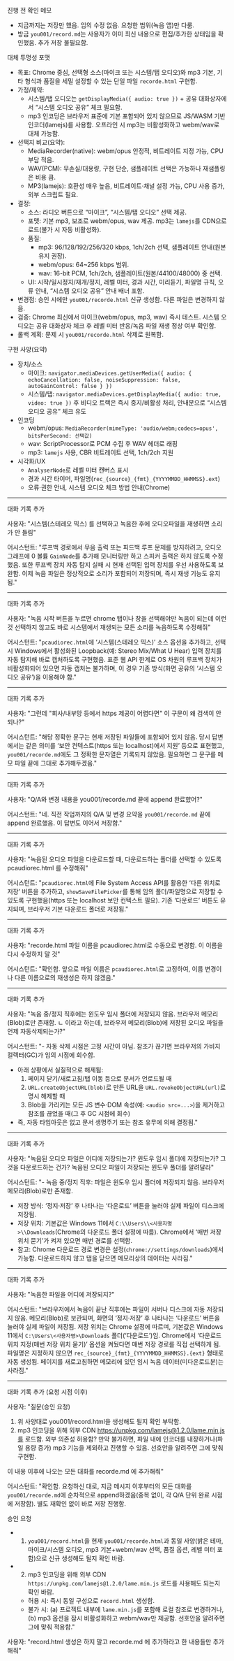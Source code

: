 진행 전 확인 메모

- 지금까지는 저장만 했음. 임의 수정 없음. 요청한 범위(녹음 앱)만 다룸.
- 방금 `you001/record.md`는 사용자가 이미 최신 내용으로 편집/추가한 상태임을 확인했음. 추가 저장 불필요함.

대체 투명성 포맷
- 목표: Chrome 중심, 선택형 소스(마이크 또는 시스템/탭 오디오)와 mp3 기본, 기타 형식과 품질을 세밀 설정할 수 있는 단일 파일 `recorde.html` 구현함.
- 가정/제약:
  - 시스템/탭 오디오는 `getDisplayMedia({ audio: true })` + 공유 대화상자에서 “시스템 오디오 공유” 체크 필요함.
  - mp3 인코딩은 브라우저 표준에 기본 포함되어 있지 않으므로 JS/WASM 기반 인코더(lamejs)를 사용함. 오프라인 시 mp3는 비활성화하고 webm/wav로 대체 가능함.
- 선택지 비교(요약):
  - MediaRecorder(native): webm/opus 안정적, 비트레이트 지정 가능, CPU 부담 적음.
  - WAV(PCM): 무손실/대용량, 구현 단순, 샘플레이트 선택은 가능하나 재샘플링은 비용 큼.
  - MP3(lamejs): 호환성 매우 높음, 비트레이트·채널 설정 가능, CPU 사용 증가, 외부 스크립트 필요.
- 결정:
  - 소스: 라디오 버튼으로 “마이크”, “시스템/탭 오디오” 선택 제공.
  - 포맷: 기본 mp3, 보조로 webm/opus, wav 제공. mp3는 `lamejs`를 CDN으로 로드(불가 시 자동 비활성화).
  - 품질:
    - mp3: 96/128/192/256/320 kbps, 1ch/2ch 선택, 샘플레이트 안내(원본 유지 권장).
    - webm/opus: 64~256 kbps 범위.
    - wav: 16-bit PCM, 1ch/2ch, 샘플레이트(원본/44100/48000) 중 선택.
  - UI: 시작/일시정지/재개/정지, 레벨 미터, 경과 시간, 미리듣기, 파일명 규칙, 오류 안내, “시스템 오디오 공유” 안내 배너 포함.
- 변경점: 승인 시에만 `you001/recorde.html` 신규 생성함. 다른 파일은 변경하지 않음.
- 검증: Chrome 최신에서 마이크(webm/opus, mp3, wav) 즉시 테스트. 시스템 오디오는 공유 대화상자 체크 후 레벨 미터 반응/녹음 파일 재생 정상 여부 확인함.
- 롤백 계획: 문제 시 `you001/recorde.html` 삭제로 원복함.

구현 사양(요약)
- 장치/소스
  - 마이크: `navigator.mediaDevices.getUserMedia({ audio: { echoCancellation: false, noiseSuppression: false, autoGainControl: false } })`
  - 시스템/탭: `navigator.mediaDevices.getDisplayMedia({ audio: true, video: true })` 후 비디오 트랙은 즉시 중지/비활성 처리, 안내문으로 “시스템 오디오 공유” 체크 유도
- 인코딩
  - webm/opus: `MediaRecorder(mimeType: 'audio/webm;codecs=opus', bitsPerSecond: 선택값)`
  - wav: ScriptProcessor로 PCM 수집 후 WAV 헤더로 래핑
  - mp3: `lamejs` 사용, CBR 비트레이트 선택, 1ch/2ch 지원
- 시각화/UX
  - `AnalyserNode`로 레벨 미터 캔버스 표시
  - 경과 시간 타이머, 파일명(`rec_{source}_{fmt}_{YYYYMMDD_HHMMSS}.ext`)
  - 오류·권한 안내, 시스템 오디오 체크 방법 안내(Chrome)




---
대화 기록 추가

사용자:
"시스템(스테레오 믹스)
를 선택하고 녹음한 후에 오디오파일을 재생하면 소리가 안 들림"

어시스턴트:
"루프백 경로에서 무음 출력 또는 피드백 루프 문제를 방지하려고, 오디오 그래프에 0 볼륨 `GainNode`를 추가해 모니터링만 하고 스피커 출력은 하지 않도록 수정했음. 또한 루프백 장치 자동 탐지 실패 시 현재 선택된 입력 장치를 우선 사용하도록 보완함. 이제 녹음 파일은 정상적으로 소리가 포함되어 저장되며, 즉시 재생 기능도 유지됨."

---
대화 기록 추가

사용자:
"녹음 시작 버튼을 누르면 
chrome 탭이나 창을 선택해야만 녹음이 되는데
이런 것 선택하지 않고도 바로 시스템에서 재생되는 모든 소리를 녹음하도록 수정해줘"

어시스턴트:
"`pcaudiorec.html`에 ‘시스템(스테레오 믹스)’ 소스 옵션을 추가하고, 선택 시 Windows에서 활성화된 Loopback(예: Stereo Mix/What U Hear) 입력 장치를 자동 탐지해 바로 캡처하도록 구현했음. 표준 웹 API 한계로 OS 차원의 루프백 장치가 비활성화되어 있으면 자동 캡처는 불가하며, 이 경우 기존 방식(화면 공유의 ‘시스템 오디오 공유’)을 이용해야 함."

---
대화 기록 추가

사용자:
"그런데
"회사/내부망 등에서 https 제공이 어렵다면"
이 구문이 왜 검색이 안 되나?"

어시스턴트:
"해당 정확한 문구는 현재 저장된 파일들에 포함되어 있지 않음. 당시 답변에서는 같은 의미를 ‘보안 컨텍스트(https 또는 localhost)에서 지원’ 등으로 표현했고, `you001/recorde.md`에도 그 정확한 문자열은 기록되지 않았음. 필요하면 그 문구를 메모 파일 끝에 그대로 추가해두겠음."

---
대화 기록 추가

사용자:
"Q/A와 변경 내용을 you001/recorde.md 끝에 append 완료햤어?"

어시스턴트:
"네. 직전 작업까지의 Q/A 및 변경 요약을 `you001/recorde.md` 끝에 append 완료했음. 이 답변도 이어서 저장함."

---
대화 기록 추가

사용자:
"녹음된 오디오 파일을 다운로드할 때, 다운로드하는 폴더를 선택할 수 있도록 
pcaudiorec.html 를 수정해줘"

어시스턴트:
"`pcaudiorec.html`에 File System Access API를 활용한 ‘다른 위치로 저장’ 버튼을 추가하고, `showSaveFilePicker`를 통해 임의 폴더/파일명으로 저장할 수 있도록 구현했음(https 또는 localhost 보안 컨텍스트 필요). 기존 ‘다운로드’ 버튼도 유지되며, 브라우저 기본 다운로드 폴더로 저장됨."

---
대화 기록 추가

사용자:
"recorde.html 파일 이름을 pcaudiorec.html로 수동으로 변경함. 이 이름을 다시 수정하지 말 것"

어시스턴트:
"확인함. 앞으로 파일 이름은 `pcaudiorec.html`로 고정하여, 이름 변경이나 다른 이름으로의 재생성은 하지 않겠음."

---
대화 기록 추가

사용자:
"녹음 중/정지 직후에는 윈도우 임시 폴더에 저장되지 않음. 브라우저 메모리(Blob)로만 존재함.
ㄴ 이라고 하는데, 브라우저 메모리(Blob)에 저장된 오디오 파일을 언제 자동삭제되는가?"

어시스턴트:
"- 자동 삭제 시점은 고정 시간이 아님. 참조가 끊기면 브라우저의 가비지 컬렉터(GC)가 임의 시점에 회수함.
- 아래 상황에서 실질적으로 해제됨:
  1) 페이지 닫기/새로고침/탭 이동 등으로 문서가 언로드될 때
  2) `URL.createObjectURL(blob)`로 만든 URL을 `URL.revokeObjectURL(url)`로 명시 해제할 때
  3) Blob을 가리키는 모든 JS 변수·DOM 속성(예: `<audio src=...>`)을 제거하고 참조를 끊었을 때(그 후 GC 시점에 회수)
- 즉, 자동 타임아웃은 없고 문서 생명주기 또는 참조 유무에 의해 결정됨."

---
대화 기록 추가

사용자:
"녹음된 오디오 파일은 어디에 저장되는가?
윈도우 임시 폴더에 저장되는가?
그것을 다운로드하는 건가?
녹음된 오디오 파일이 저장되는 윈도우 풀더를 알려달라"

어시스턴트:
"- 녹음 중/정지 직후: 파일은 윈도우 임시 폴더에 저장되지 않음. 브라우저 메모리(Blob)로만 존재함.
- 저장 방식: ‘정지·저장’ 후 나타나는 ‘다운로드’ 버튼을 눌러야 실제 파일이 디스크에 저장됨.
- 저장 위치: 기본값은 Windows 11에서 `C:\\Users\\<사용자명>\\Downloads`(Chrome의 다운로드 폴더 설정에 따름). Chrome에서 ‘매번 저장 위치 묻기’가 켜져 있으면 매번 경로를 선택함.
- 참고: Chrome 다운로드 경로 변경은 설정(`chrome://settings/downloads`)에서 가능함. 다운로드하지 않고 탭을 닫으면 메모리상의 데이터는 사라짐."

---
대화 기록 추가

사용자:
"녹음한 파일을 어디에 저장되지?"

어시스턴트:
"브라우저에서 녹음이 끝난 직후에는 파일이 서버나 디스크에 자동 저장되지 않음. 메모리(Blob)로 보관되며, 화면의 ‘정지·저장’ 후 나타나는 ‘다운로드’ 버튼을 눌러야 실제 파일이 저장됨. 저장 위치는 Chrome 설정에 따르며, 기본값은 Windows 11에서 `C:\Users\<사용자명>\Downloads` 폴더(‘다운로드’)임. Chrome에서 ‘다운로드 위치 지정(매번 저장 위치 묻기)’ 옵션을 켜뒀다면 매번 저장 경로를 직접 선택하게 됨. 파일명은 지정하지 않으면 `rec_{source}_{fmt}_{YYYYMMDD_HHMMSS}.{ext}` 형태로 자동 생성됨. 페이지를 새로고침하면 메모리에 있던 임시 녹음 데이터(미다운로드분)는 사라짐."

---
대화 기록 추가 (요청 시점 이후)

사용자:
"질문(승인 요청)
1) 위 사양대로 you001/record.html을 생성해도 될지 확인 부탁함.
2) mp3 인코딩을 위해 외부 CDN https://unpkg.com/lamejs@1.2.0/lame.min.js를 로드함. 외부 의존성 허용함? 만약 불가하면, 파일 내에 인코더를 내장하거나(파일 용량 증가) mp3 기능을 제외하고 진행할 수 있음. 선호안을 알려주면 그에 맞춰 구현함.

이 내용 이후에 나오는 모든 대화를
recorde.md 에 추가해줘"

어시스턴트:
"확인함. 요청하신 대로, 지금 메시지 이후부터의 모든 대화를 `you001/recorde.md`에 순차적으로 append하겠음(중복 없이, 각 Q/A 단위 완료 시점에 저장함). 별도 재확인 없이 바로 저장 진행함.

승인 요청
- 1) `you001/record.html`을 현재 `you001/recorde.html`과 동일 사양(밝은 테마, 마이크/시스템 오디오, mp3 기본+webm/wav 선택, 품질 옵션, 레벨 미터 포함)으로 신규 생성해도 될지 확인 바람.
- 2) mp3 인코딩을 위해 외부 CDN `https://unpkg.com/lamejs@1.2.0/lame.min.js` 로드를 사용해도 되는지 확인 바람.
  - 허용 시: 즉시 동일 구성으로 `record.html` 생성함.
  - 불가 시: (a) 프로젝트 내부에 `lame.min.js`를 포함해 로컬 참조로 변경하거나, (b) mp3 옵션을 잠시 비활성화하고 webm/wav만 제공함. 선호안을 알려주면 그에 맞춰 적용함."

사용자:
"record.html 생성은 하지 말고
recorde.md 에 추가하라고 한 내용들만 추가해줘"
